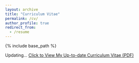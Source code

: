 ```yaml
---
layout: archive
title: "Curriculum Vitae"
permalink: /cv/
author_profile: true
redirect_from:
  - /resume
---
```


{% include base_path %}

Updating...
[Click to View My Up-to-date Curriculum Vitae (PDF)](https://khawajaazfar.github.io/files/khawajaAzfar_cv.pdf)

